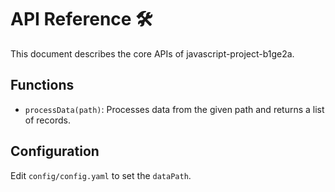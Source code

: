 # API Reference 🛠

This document describes the core APIs of javascript-project-b1ge2a.

## Functions
- `processData(path)`: Processes data from the given path and returns a list of records.

## Configuration
Edit `config/config.yaml` to set the `dataPath`.
